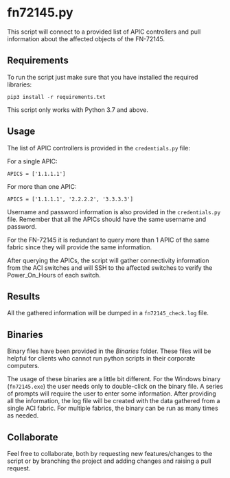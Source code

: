 # fn72145.py

This script will connect to a provided list of APIC controllers and pull 
information about the affected objects of the FN-72145.

## Requirements

To run the script just make sure that you have installed the required libraries:

`pip3 install -r requirements.txt`

This script only works with Python 3.7 and above.

## Usage

The list of APIC controllers is provided in the `credentials.py` file:

For a single APIC:

`APICS = ['1.1.1.1']`

For more than one APIC:

`APICS = ['1.1.1.1', '2.2.2.2', '3.3.3.3']`

Username and password information is also provided in the `credentials.py`
file. Remember that all the APICs should have the same username and password.

For the FN-72145 it is redundant to query more than 1 APIC of the same fabric 
since they will provide the same information.

After querying the APICs, the script will gather connectivity information from 
the ACI switches and will SSH to the affected switches to verify the 
Power_On_Hours of each switch.

## Results

All the gathered information will be dumped in a `fn72145_check.log` file.

## Binaries

Binary files have been provided in the _Binaries_ folder.  These files will be
helpful for clients who cannot run python scripts in their corporate computers.

The usage of these binaries are a little bit different.  For the Windows binary 
(`fn72145.exe`) the user needs only to double-click on the binary file.  A 
series of prompts will require the user to enter some information.  After 
providing all the information, the log file will be created with the data 
gathered from a single ACI fabric.  For multiple fabrics, the binary can be run 
as many times as needed.

## Collaborate

Feel free to collaborate, both by requesting new features/changes to the 
script or by branching the project and adding changes and raising a pull request.